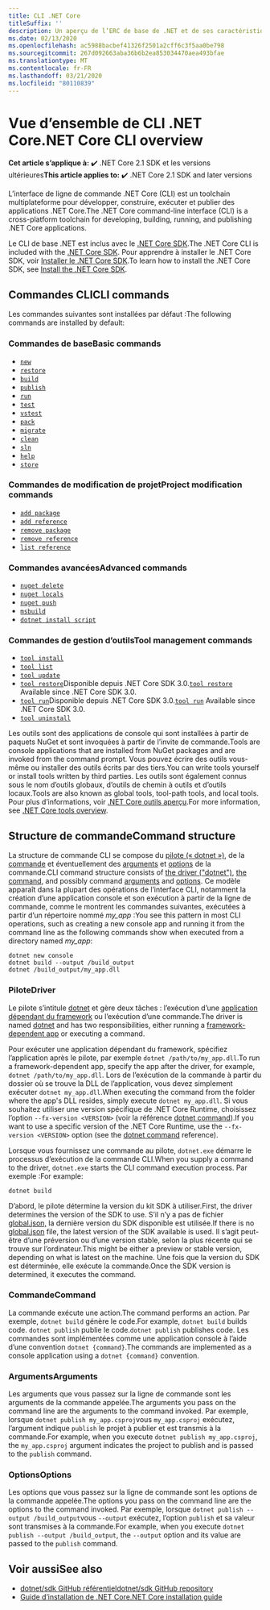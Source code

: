 ```yaml
---
title: CLI .NET Core
titleSuffix: ''
description: Un aperçu de l’ERC de base de .NET et de ses caractéristiques.
ms.date: 02/13/2020
ms.openlocfilehash: ac5988bacbef41326f2501a2cff6c3f5aa0be798
ms.sourcegitcommit: 267d092663aba36b6b2ea853034470aea493bfae
ms.translationtype: MT
ms.contentlocale: fr-FR
ms.lasthandoff: 03/21/2020
ms.locfileid: "80110839"
---
```

# <a name="net-core-cli-overview"></a><span data-ttu-id="b5e4b-103">Vue d’ensemble de CLI .NET Core</span><span class="sxs-lookup"><span data-stu-id="b5e4b-103">.NET Core CLI overview</span></span>

<span data-ttu-id="b5e4b-104">**Cet article s’applique à:** ✔️ .NET Core 2.1 SDK et les versions ultérieures</span><span class="sxs-lookup"><span data-stu-id="b5e4b-104">**This article applies to:** ✔️ .NET Core 2.1 SDK and later versions</span></span>

<span data-ttu-id="b5e4b-105">L’interface de ligne de commande .NET Core (CLI) est un toolchain multiplateforme pour développer, construire, exécuter et publier des applications .NET Core.</span><span class="sxs-lookup"><span data-stu-id="b5e4b-105">The .NET Core command-line interface (CLI) is a cross-platform toolchain for developing, building, running, and publishing .NET Core applications.</span></span>

<span data-ttu-id="b5e4b-106">Le CLI de base .NET est inclus avec le [.NET Core SDK](../sdk.md).</span><span class="sxs-lookup"><span data-stu-id="b5e4b-106">The .NET Core CLI is included with the [.NET Core SDK](../sdk.md).</span></span> <span data-ttu-id="b5e4b-107">Pour apprendre à installer le .NET Core SDK, voir [Installer le .NET Core SDK](../install/sdk.md).</span><span class="sxs-lookup"><span data-stu-id="b5e4b-107">To learn how to install the .NET Core SDK, see [Install the .NET Core SDK](../install/sdk.md).</span></span>

## <a name="cli-commands"></a><span data-ttu-id="b5e4b-108">Commandes CLI</span><span class="sxs-lookup"><span data-stu-id="b5e4b-108">CLI commands</span></span>

<span data-ttu-id="b5e4b-109">Les commandes suivantes sont installées par défaut :</span><span class="sxs-lookup"><span data-stu-id="b5e4b-109">The following commands are installed by default:</span></span>

### <a name="basic-commands"></a><span data-ttu-id="b5e4b-110">Commandes de base</span><span class="sxs-lookup"><span data-stu-id="b5e4b-110">Basic commands</span></span>

- [`new`](dotnet-new.md)
- [`restore`](dotnet-restore.md)
- [`build`](dotnet-build.md)
- [`publish`](dotnet-publish.md)
- [`run`](dotnet-run.md)
- [`test`](dotnet-test.md)
- [`vstest`](dotnet-vstest.md)
- [`pack`](dotnet-pack.md)
- [`migrate`](dotnet-migrate.md)
- [`clean`](dotnet-clean.md)
- [`sln`](dotnet-sln.md)
- [`help`](dotnet-help.md)
- [`store`](dotnet-store.md)

### <a name="project-modification-commands"></a><span data-ttu-id="b5e4b-111">Commandes de modification de projet</span><span class="sxs-lookup"><span data-stu-id="b5e4b-111">Project modification commands</span></span>

- [`add package`](dotnet-add-package.md)
- [`add reference`](dotnet-add-reference.md)
- [`remove package`](dotnet-remove-package.md)
- [`remove reference`](dotnet-remove-reference.md)
- [`list reference`](dotnet-list-reference.md)

### <a name="advanced-commands"></a><span data-ttu-id="b5e4b-112">Commandes avancées</span><span class="sxs-lookup"><span data-stu-id="b5e4b-112">Advanced commands</span></span>

- [`nuget delete`](dotnet-nuget-delete.md)
- [`nuget locals`](dotnet-nuget-locals.md)
- [`nuget push`](dotnet-nuget-push.md)
- [`msbuild`](dotnet-msbuild.md)
- [`dotnet install script`](dotnet-install-script.md)

### <a name="tool-management-commands"></a><span data-ttu-id="b5e4b-113">Commandes de gestion d’outils</span><span class="sxs-lookup"><span data-stu-id="b5e4b-113">Tool management commands</span></span>

- [`tool install`](dotnet-tool-install.md)
- [`tool list`](dotnet-tool-list.md)
- [`tool update`](dotnet-tool-update.md)
- <span data-ttu-id="b5e4b-114">[`tool restore`](global-tools.md#install-a-local-tool)Disponible depuis .NET Core SDK 3.0.</span><span class="sxs-lookup"><span data-stu-id="b5e4b-114">[`tool restore`](global-tools.md#install-a-local-tool) Available since .NET Core SDK 3.0.</span></span>
- <span data-ttu-id="b5e4b-115">[`tool run`](global-tools.md#invoke-a-local-tool)Disponible depuis .NET Core SDK 3.0.</span><span class="sxs-lookup"><span data-stu-id="b5e4b-115">[`tool run`](global-tools.md#invoke-a-local-tool) Available since .NET Core SDK 3.0.</span></span>
- [`tool uninstall`](dotnet-tool-uninstall.md)

<span data-ttu-id="b5e4b-116">Les outils sont des applications de console qui sont installées à partir de paquets NuGet et sont invoquées à partir de l’invite de commande.</span><span class="sxs-lookup"><span data-stu-id="b5e4b-116">Tools are console applications that are installed from NuGet packages and are invoked from the command prompt.</span></span> <span data-ttu-id="b5e4b-117">Vous pouvez écrire des outils vous-même ou installer des outils écrits par des tiers.</span><span class="sxs-lookup"><span data-stu-id="b5e4b-117">You can write tools yourself or install tools written by third parties.</span></span> <span data-ttu-id="b5e4b-118">Les outils sont également connus sous le nom d’outils globaux, d’outils de chemin à outils et d’outils locaux.</span><span class="sxs-lookup"><span data-stu-id="b5e4b-118">Tools are also known as global tools, tool-path tools, and local tools.</span></span> <span data-ttu-id="b5e4b-119">Pour plus d’informations, voir [.NET Core outils aperçu](global-tools.md).</span><span class="sxs-lookup"><span data-stu-id="b5e4b-119">For more information, see [.NET Core tools overview](global-tools.md).</span></span>

## <a name="command-structure"></a><span data-ttu-id="b5e4b-120">Structure de commande</span><span class="sxs-lookup"><span data-stu-id="b5e4b-120">Command structure</span></span>

<span data-ttu-id="b5e4b-121">La structure de commande CLI se compose du [pilote (« dotnet »)](#driver), de la [commande](#command) et éventuellement des [arguments](#arguments) et [options](#options) de la commande.</span><span class="sxs-lookup"><span data-stu-id="b5e4b-121">CLI command structure consists of [the driver ("dotnet")](#driver), [the command](#command), and possibly command [arguments](#arguments) and [options](#options).</span></span> <span data-ttu-id="b5e4b-122">Ce modèle apparaît dans la plupart des opérations de l’interface CLI, notamment la création d’une application console et son exécution à partir de la ligne de commande, comme le montrent les commandes suivantes, exécutées à partir d’un répertoire nommé *my_app* :</span><span class="sxs-lookup"><span data-stu-id="b5e4b-122">You see this pattern in most CLI operations, such as creating a new console app and running it from the command line as the following commands show when executed from a directory named *my_app*:</span></span>

```dotnetcli
dotnet new console
dotnet build --output /build_output
dotnet /build_output/my_app.dll
```

### <a name="driver"></a><span data-ttu-id="b5e4b-123">Pilote</span><span class="sxs-lookup"><span data-stu-id="b5e4b-123">Driver</span></span>

<span data-ttu-id="b5e4b-124">Le pilote s’intitule [dotnet](dotnet.md) et gère deux tâches : l’exécution d’une [application dépendant du framework](../deploying/index.md) ou l’exécution d’une commande.</span><span class="sxs-lookup"><span data-stu-id="b5e4b-124">The driver is named [dotnet](dotnet.md) and has two responsibilities, either running a [framework-dependent app](../deploying/index.md) or executing a command.</span></span>

<span data-ttu-id="b5e4b-125">Pour exécuter une application dépendant du framework, spécifiez l’application après le pilote, par exemple `dotnet /path/to/my_app.dll`.</span><span class="sxs-lookup"><span data-stu-id="b5e4b-125">To run a framework-dependent app, specify the app after the driver, for example, `dotnet /path/to/my_app.dll`.</span></span> <span data-ttu-id="b5e4b-126">Lors de l’exécution de la commande à partir du dossier où se trouve la DLL de l’application, vous devez simplement exécuter `dotnet my_app.dll`.</span><span class="sxs-lookup"><span data-stu-id="b5e4b-126">When executing the command from the folder where the app's DLL resides, simply execute `dotnet my_app.dll`.</span></span> <span data-ttu-id="b5e4b-127">Si vous souhaitez utiliser une version spécifique de .NET Core Runtime, choisissez l’option `--fx-version <VERSION>` (voir la référence [dotnet command](dotnet.md)).</span><span class="sxs-lookup"><span data-stu-id="b5e4b-127">If you want to use a specific version of the .NET Core Runtime, use the `--fx-version <VERSION>` option (see the [dotnet command](dotnet.md) reference).</span></span>

<span data-ttu-id="b5e4b-128">Lorsque vous fournissez une commande au pilote, `dotnet.exe` démarre le processus d’exécution de la commande CLI.</span><span class="sxs-lookup"><span data-stu-id="b5e4b-128">When you supply a command to the driver, `dotnet.exe` starts the CLI command execution process.</span></span> <span data-ttu-id="b5e4b-129">Par exemple :</span><span class="sxs-lookup"><span data-stu-id="b5e4b-129">For example:</span></span>

```dotnetcli
dotnet build
```

<span data-ttu-id="b5e4b-130">D’abord, le pilote détermine la version du kit SDK à utiliser.</span><span class="sxs-lookup"><span data-stu-id="b5e4b-130">First, the driver determines the version of the SDK to use.</span></span> <span data-ttu-id="b5e4b-131">S’il n’y a pas de fichier [global.json,](global-json.md) la dernière version du SDK disponible est utilisée.</span><span class="sxs-lookup"><span data-stu-id="b5e4b-131">If there is no [global.json](global-json.md) file, the latest version of the SDK available is used.</span></span> <span data-ttu-id="b5e4b-132">Il s’agit peut-être d’une préversion ou d’une version stable, selon la plus récente qui se trouve sur l’ordinateur.</span><span class="sxs-lookup"><span data-stu-id="b5e4b-132">This might be either a preview or stable version, depending on what is latest on the machine.</span></span>  <span data-ttu-id="b5e4b-133">Une fois que la version du SDK est déterminée, elle exécute la commande.</span><span class="sxs-lookup"><span data-stu-id="b5e4b-133">Once the SDK version is determined, it executes the command.</span></span>

### <a name="command"></a><span data-ttu-id="b5e4b-134">Commande</span><span class="sxs-lookup"><span data-stu-id="b5e4b-134">Command</span></span>

<span data-ttu-id="b5e4b-135">La commande exécute une action.</span><span class="sxs-lookup"><span data-stu-id="b5e4b-135">The command performs an action.</span></span> <span data-ttu-id="b5e4b-136">Par exemple, `dotnet build` génère le code.</span><span class="sxs-lookup"><span data-stu-id="b5e4b-136">For example, `dotnet build` builds code.</span></span> <span data-ttu-id="b5e4b-137">`dotnet publish` publie le code.</span><span class="sxs-lookup"><span data-stu-id="b5e4b-137">`dotnet publish` publishes code.</span></span> <span data-ttu-id="b5e4b-138">Les commandes sont implémentées comme une application console à l’aide d’une convention `dotnet {command}`.</span><span class="sxs-lookup"><span data-stu-id="b5e4b-138">The commands are implemented as a console application using a `dotnet {command}` convention.</span></span>

### <a name="arguments"></a><span data-ttu-id="b5e4b-139">Arguments</span><span class="sxs-lookup"><span data-stu-id="b5e4b-139">Arguments</span></span>

<span data-ttu-id="b5e4b-140">Les arguments que vous passez sur la ligne de commande sont les arguments de la commande appelée.</span><span class="sxs-lookup"><span data-stu-id="b5e4b-140">The arguments you pass on the command line are the arguments to the command invoked.</span></span> <span data-ttu-id="b5e4b-141">Par exemple, lorsque `dotnet publish my_app.csproj`vous `my_app.csproj` exécutez, l’argument indique `publish` le projet à publier et est transmis à la commande.</span><span class="sxs-lookup"><span data-stu-id="b5e4b-141">For example, when you execute `dotnet publish my_app.csproj`, the `my_app.csproj` argument indicates the project to publish and is passed to the `publish` command.</span></span>

### <a name="options"></a><span data-ttu-id="b5e4b-142">Options</span><span class="sxs-lookup"><span data-stu-id="b5e4b-142">Options</span></span>

<span data-ttu-id="b5e4b-143">Les options que vous passez sur la ligne de commande sont les options de la commande appelée.</span><span class="sxs-lookup"><span data-stu-id="b5e4b-143">The options you pass on the command line are the options to the command invoked.</span></span> <span data-ttu-id="b5e4b-144">Par exemple, lorsque `dotnet publish --output /build_output`vous `--output` exécutez, l’option `publish` et sa valeur sont transmises à la commande.</span><span class="sxs-lookup"><span data-stu-id="b5e4b-144">For example, when you execute `dotnet publish --output /build_output`, the `--output` option and its value are passed to the `publish` command.</span></span>

## <a name="see-also"></a><span data-ttu-id="b5e4b-145">Voir aussi</span><span class="sxs-lookup"><span data-stu-id="b5e4b-145">See also</span></span>

- [<span data-ttu-id="b5e4b-146">dotnet/sdk GitHub référentiel</span><span class="sxs-lookup"><span data-stu-id="b5e4b-146">dotnet/sdk GitHub repository</span></span>](https://github.com/dotnet/sdk/)
- [<span data-ttu-id="b5e4b-147">Guide d’installation de .NET Core</span><span class="sxs-lookup"><span data-stu-id="b5e4b-147">.NET Core installation guide</span></span>](../install/sdk.md)
